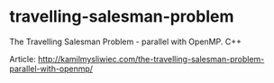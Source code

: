 # travelling-salesman-problem
The Travelling Salesman Problem - parallel with OpenMP. C++

Article: http://kamilmysliwiec.com/the-travelling-salesman-problem-parallel-with-openmp/
